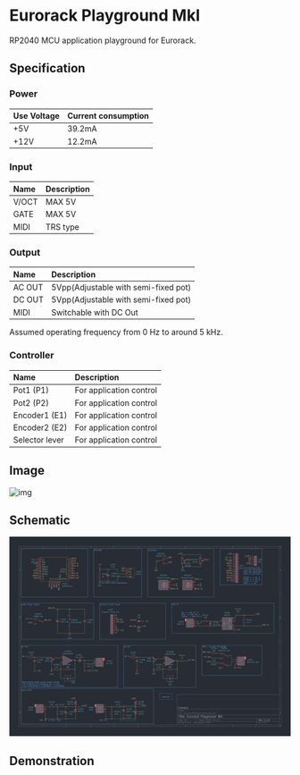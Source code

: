 # Eurorack Playground MkI

RP2040 MCU application playground for Eurorack.

## Specification

### Power

|Use Voltage|Current consumption|
|:--|:--|
|+5V|39.2mA|
|+12V|12.2mA|

### Input

|Name|Description|
|:--|:--|
|V/OCT|MAX 5V|
|GATE| MAX 5V<br>|
|MIDI| TRS type|

### Output

|Name|Description|
|:--|:--|
|AC OUT|5Vpp(Adjustable with semi-fixed pot)|
|DC OUT|5Vpp(Adjustable with semi-fixed pot)|
|MIDI|Switchable with DC Out|

Assumed operating frequency from 0 Hz to around 5 kHz.


### Controller

|Name|Description|
|:--|:--|
|Pot1 (P1)|For application control|
|Pot2 (P2)|For application control|
|Encoder1 (E1)|For application control|
|Encoder2 (E2)|For application control|
|Selector lever|For application control|

## Image

![img](https://marksard.github.io/assets/photos/20231214_IMGP8479.jpg)

## Schematic

![img](_data/Eurorack%20Playground%20MkI%20schematic%20rev1.1.0.png)

## Demonstration
